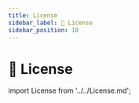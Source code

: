 ```yaml
---
title: License
sidebar_label: 📜 License
sidebar_position: 10
---
```


# 📜 License

import License from '../../License.md';

<License />

